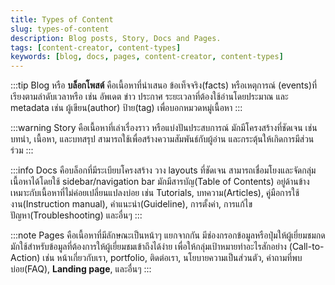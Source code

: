 ```yaml
---
title: Types of Content
slug: types-of-content
description: Blog posts, Story, Docs and Pages.
tags: [content-creator, content-types]
keywords: [blog, docs, pages, content-creator, content-types]
---
```

:::tip Blog
หรือ **บล็อกโพสต์** คือเนื้อหาที่นำเสนอ ข้อเท็จจริง(facts) หรือเหตุการณ์ (events)ที่เรียงตามลำดับเวลาหรือ เช่น อัพเดต ข่าว ประกาศ ระยะเวลาที่ต้องใช้อ่านโดยประมาณ และ metadata เช่น ผู้เขียน(author) ป้าย(tag) เพื่อบอกหมวดหมู่เนื้อหา
:::

:::warning Story
คือเนื้อหาที่เล่าเรื่องราว หรือแบ่งปันประสบการณ์ มักมีโครงสร้างที่ชัดเจน เช่น บทนำ, เนื้อหา, และบทสรุป สามารถใช้เพื่อสร้างความสัมพันธ์กับผู้อ่าน และกระตุ้นให้เกิดการมีส่วนร่วม
:::

:::info Docs
คือบล็อกที่มีระเบียบโครงสร้าง วาง layouts ที่ชัดเจน สามารถเชื่อมโยงและจัดกลุ่มเนื้อหาได้โดยใช้ sidebar/navigation bar มักมีสารบัญ(Table of Contents) อยู่ด้านข้าง เหมาะกับเนื้อหาที่ไม่ค่อยเปลี่ยนแปลงบ่อย เช่น Tutorials, บทความ(Articles), คู่มือการใช้งาน(Instruction manual), คำแนะนำ(Guideline), การตั้งค่า, การแก้ไขปัญหา(Troubleshooting) และอื่นๆ
:::

:::note Pages
คือเนื้อหาที่มีลักษณะเป็นหน้าๆ แยกจากกัน มีช่องกรอกข้อมูลหรือปุ่มให้ผู้เยี่ยมชมกด มักใช้สำหรับข้อมูลที่ต้องการให้ผู้เยี่ยมชมเข้าถึงได้ง่าย เพื่อให้กลุ่มเป้าหมายทำอะไรสักอย่าง (Call-to-Action) เช่น หน้าเกี่ยวกับเรา, portfolio, ติดต่อเรา, นโยบายความเป็นส่วนตัว, คำถามที่พบบ่อย(FAQ), **Landing page**, และอื่นๆ
:::